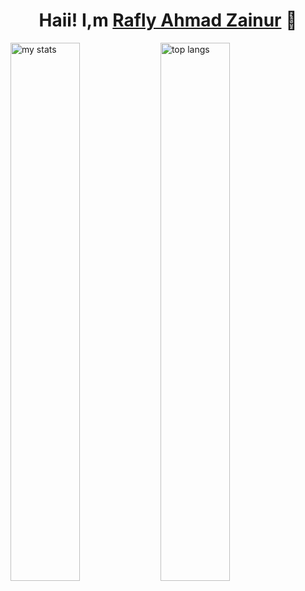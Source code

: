 <h1 align="center">Haii! <b>I,m</b> <a href="https://instagram.com/rafliiahmdzn" target="_blank">Rafly Ahmad Zainur</a> 👋</h1>

<img alt="my stats" align="left" width="47%" src="https://github-readme-stats.vercel.app/api?username=cometoodev"/>

<img alt="top langs" align="left" width="47%" src="https://github-readme-stats.vercel.app/api/top-langs/?username=cometoodev&layout=compact"/>
